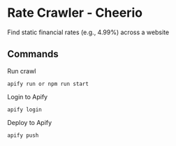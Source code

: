 # Rate Crawler - Cheerio
Find static financial rates (e.g., 4.99%) across a website

## Commands
Run crawl
```
apify run or npm run start
```

Login to Apify
```
apify login
```

Deploy to Apify
```
apify push
```
